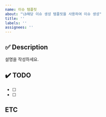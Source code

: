 ```yaml
---
name: 이슈 템플릿
about: "\b해당 이슈 생성 템플릿을 사용하여 이슈 생성"
title: ''
labels: ''
assignees: ''
---
```


## ✅ Description

설명을 작성하세요.

## ✔️ TODO

- [ ]
- [ ]

## ETC
